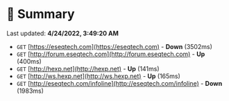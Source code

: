 # 📖 Summary
Last updated: **4/24/2022, 3:49:20 AM**

- `GET` [https://eseqtech.com](https://eseqtech.com) - **Down** (3502ms)
- `GET` [http://forum.eseqtech.com](http://forum.eseqtech.com) - **Up** (400ms)
- `GET` [http://hexp.net](http://hexp.net) - **Up** (141ms)
- `GET` [http://ws.hexp.net](http://ws.hexp.net) - **Up** (165ms)
- `GET` [http://eseqtech.com/infoline](http://eseqtech.com/infoline) - **Down** (1983ms)
